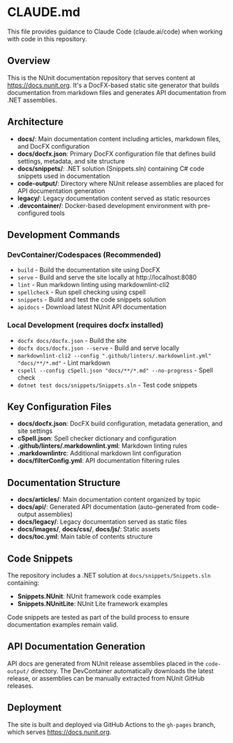 # CLAUDE.md

This file provides guidance to Claude Code (claude.ai/code) when working with code in this repository.

## Overview

This is the NUnit documentation repository that serves content at https://docs.nunit.org. It's a DocFX-based static site generator that builds documentation from markdown files and generates API documentation from .NET assemblies.

## Architecture

- **docs/**: Main documentation content including articles, markdown files, and DocFX configuration
- **docs/docfx.json**: Primary DocFX configuration file that defines build settings, metadata, and site structure
- **docs/snippets/**: .NET solution (Snippets.sln) containing C# code snippets used in documentation
- **code-output/**: Directory where NUnit release assemblies are placed for API documentation generation
- **legacy/**: Legacy documentation content served as static resources
- **.devcontainer/**: Docker-based development environment with pre-configured tools

## Development Commands

### DevContainer/Codespaces (Recommended)
- `build` - Build the documentation site using DocFX
- `serve` - Build and serve the site locally at http://localhost:8080
- `lint` - Run markdown linting using markdownlint-cli2
- `spellcheck` - Run spell checking using cspell
- `snippets` - Build and test the code snippets solution
- `apidocs` - Download latest NUnit API documentation

### Local Development (requires docfx installed)
- `docfx docs/docfx.json` - Build the site
- `docfx docs/docfx.json --serve` - Build and serve locally
- `markdownlint-cli2 --config ".github/linters/.markdownlint.yml" "docs/**/*.md"` - Lint markdown
- `cspell --config cSpell.json "docs/**/*.md" --no-progress` - Spell check
- `dotnet test docs/snippets/Snippets.sln` - Test code snippets

## Key Configuration Files

- **docs/docfx.json**: DocFX build configuration, metadata generation, and site settings
- **cSpell.json**: Spell checker dictionary and configuration
- **.github/linters/.markdownlint.yml**: Markdown linting rules
- **.markdownlintrc**: Additional markdown lint configuration
- **docs/filterConfig.yml**: API documentation filtering rules

## Documentation Structure

- **docs/articles/**: Main documentation content organized by topic
- **docs/api/**: Generated API documentation (auto-generated from code-output assemblies)
- **docs/legacy/**: Legacy documentation served as static files
- **docs/images/**, **docs/css/**, **docs/js/**: Static assets
- **docs/toc.yml**: Main table of contents structure

## Code Snippets

The repository includes a .NET solution at `docs/snippets/Snippets.sln` containing:
- **Snippets.NUnit**: NUnit framework code examples
- **Snippets.NUnitLite**: NUnit Lite framework examples

Code snippets are tested as part of the build process to ensure documentation examples remain valid.

## API Documentation Generation

API docs are generated from NUnit release assemblies placed in the `code-output/` directory. The DevContainer automatically downloads the latest release, or assemblies can be manually extracted from NUnit GitHub releases.

## Deployment

The site is built and deployed via GitHub Actions to the `gh-pages` branch, which serves https://docs.nunit.org.